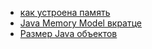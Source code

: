 - <a href="https://www.youtube.com/watch?v=NwsMQT-6V-M">как устроена память</a>
- <a href="http://www.javaspecialist.ru/2011/06/java-memory-model.html">Java Memory Model вкратце</a>
- <a href="https://habr.com/post/134102/">Размер Java объектов</a>
